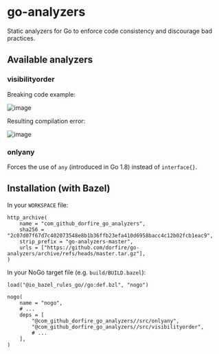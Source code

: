 # go-analyzers
Static analyzers for Go to enforce code consistency and discourage bad practices.

## Available analyzers

### visibilityorder

Breaking code example:

![image](https://user-images.githubusercontent.com/1499307/171998356-2f976920-cab5-48b7-8b9a-ec03eb7d5ee5.png)

Resulting compilation error:

![image](https://user-images.githubusercontent.com/1499307/171998390-9e413a54-c84b-4379-b00b-854f5be72a7b.png)

### onlyany

Forces the use of `any` (introduced in Go 1.8) instead of `interface{}`.

## Installation (with Bazel)

In your `WORKSPACE` file:
```starlark
http_archive(
    name = "com_github_dorfire_go_analyzers",
    sha256 = "2c07d07f67d7c402073548e8b1b36ffb23efa410d6958bacc4c12b02fcb1eac9",
    strip_prefix = "go-analyzers-master",
    urls = ["https://github.com/dorfire/go-analyzers/archive/refs/heads/master.tar.gz"],
)
```

In your NoGo target file (e.g. `build/BUILD.bazel`):
```starlark
load("@io_bazel_rules_go//go:def.bzl", "nogo")

nogo(
    name = "nogo",
    # ...
    deps = [
        "@com_github_dorfire_go_analyzers//src/onlyany",
        "@com_github_dorfire_go_analyzers//src/visibilityorder",
        # ...
    ],
)
```
